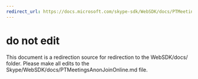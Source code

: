 ```yaml
---
redirect_url: https://docs.microsoft.com/skype-sdk/WebSDK/docs/PTMeetingsAnonJoinOnline
---
```

# do not edit
This document is a redirection source for redirection to the WebSDK/docs/ folder. Please make all edits to the Skype/WebSDK/docs/PTMeetingsAnonJoinOnline.md file.

